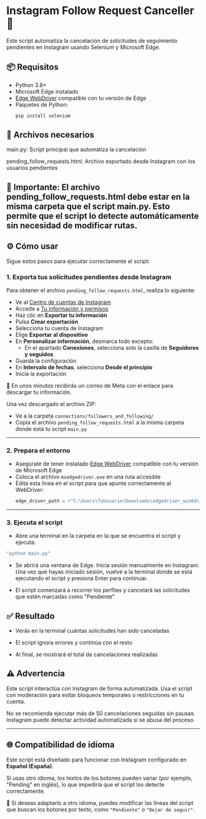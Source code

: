 # Instagram Follow Request Canceller 🚫

Este script automatiza la cancelación de solicitudes de seguimiento pendientes en Instagram usando Selenium y Microsoft Edge.

## 📦 Requisitos

- Python 3.8+
- Microsoft Edge instalado
- [Edge WebDriver](https://developer.microsoft.com/en-us/microsoft-edge/tools/webdriver/) compatible con tu versión de Edge
- Paquetes de Python:
  ```bash
  pip install selenium


## 📁 Archivos necesarios
main.py: Script principal que automatiza la cancelación

pending_follow_requests.html: Archivo exportado desde Instagram con los usuarios pendientes

## 📌 Importante: El archivo pending_follow_requests.html debe estar en la misma carpeta que el script main.py. Esto permite que el script lo detecte automáticamente sin necesidad de modificar rutas.

## ⚙️ Cómo usar

Sigue estos pasos para ejecutar correctamente el script:

### 1. Exporta tus solicitudes pendientes desde Instagram

Para obtener el archivo `pending_follow_requests.html`, realiza lo siguiente:

- Ve al [Centro de cuentas de Instagram](https://accountscenter.instagram.com/?theme=dark&entry_point=app_settings)  
- Accede a [Tu información y permisos](https://accountscenter.instagram.com/info_and_permissions/?theme=dark)  
- Haz clic en **Exportar tu información**
- Pulsa **Crear exportación**
- Selecciona tu cuenta de Instagram
- Elige **Exportar al dispositivo**
- En **Personalizar información**, desmarca todo excepto:
  - En el apartado **Conexiones**, selecciona solo la casilla de **Seguidores y seguidos**
- Guarda la configuración
- En **Intervalo de fechas**, selecciona **Desde el principio**
- Inicia la exportación

📧 En unos minutos recibirás un correo de Meta con el enlace para descargar tu información.

Una vez descargado el archivo ZIP:

- Ve a la carpeta `connections/followers_and_following/`
- Copia el archivo `pending_follow_requests.html` a la misma carpeta donde está tu script `main.py`

---

### 2. Prepara el entorno

- Asegúrate de tener instalado [Edge WebDriver](https://developer.microsoft.com/en-us/microsoft-edge/tools/webdriver/) compatible con tu versión de Microsoft Edge
- Coloca el archivo `msedgedriver.exe` en una ruta accesible
- Edita esta línea en el script para que apunte correctamente al WebDriver:
  ```python
  edge_driver_path = r"C:\Users\TuUsuario\Downloads\edgedriver_win64\msedgedriver.exe"

---

### 3. Ejecuta el script

- Abre una terminal en la carpeta en la que se encuentra el script y ejecuta:
```bash
"python main.py"
```
- Se abrirá una ventana de Edge. Inicia sesión manualmente en Instagram. Una vez que hayas iniciado sesión, vuelve a la terminal donde se está ejecutando el script y presiona Enter para continuar.

- El script comenzará a recorrer los perfiles y cancelará las solicitudes que estén marcadas como "Pendiente"

## ✅ Resultado
- Verás en la terminal cuántas solicitudes han sido canceladas

- El script ignora errores y continúa con el resto

- Al final, se mostrará el total de cancelaciones realizadas

## ⚠️ Advertencia
Este script interactúa con Instagram de forma automatizada. Usa el script con moderación para evitar bloqueos temporales o restricciones en tu cuenta.

No se recomienda ejecutar más de 50 cancelaciones seguidas sin pausas. Instagram puede detectar actividad automatizada si se abusa del proceso.

---

## 🌐 Compatibilidad de idioma

Este script está diseñado para funcionar con Instagram configurado en **Español (España)**.

Si usas otro idioma, los textos de los botones pueden variar (por ejemplo, "Pending" en inglés), lo que impediría que el script los detecte correctamente.

📌 Si deseas adaptarlo a otro idioma, puedes modificar las líneas del script que buscan los botones por texto, como `"Pendiente"` o `"Dejar de seguir"`.

